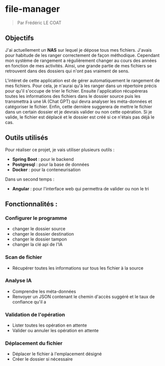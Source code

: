 # file-manager
> Par Frédéric LE COAT

## Objectifs
J'ai actuellement un **NAS** sur lequel je dépose tous mes fichiers. J'avais pour habitude de les ranger correctement de façon méthodique. Cependant mon système de rangement a régulièrement changer au cours des années en fonction de mes activités. Ainsi, une grande partie de mes fichiers se retrouvent dans des dossiers qui n'ont pas vraiment de sens. 

L'intéret de cette application est de gérer automatiquement le rangement de mes fichiers. Pour cela, je n'aurai qu'à les ranger dans un répertoire précis pour qu'il s'occupe de trier le fichier. Ensuite l'application récupéreras toutes les informations des fichiers dans le dossier source puis les transmettra à une IA (Chat GPT) qui devra analyser les méta-données et catégoriser le fichier. Enfin, cette dernière suggerera de mettre le fichier dans un certain dossier et je devrais valider ou non cette opération. Si je valide, le fichier est déplacé et le dossier est créé si ce n'étais pas déjà le cas.

## Outils utilisés 
Pour réaliser ce projet, je vais utiliser plusieurs outils :
- **Spring Boot** : pour le backend
- **Postgresql** : pour la base de données
- **Docker** : pour la conteneurisation

Dans un second temps :
- **Angular** : pour l'interface web qui permettra de valider ou non le tri

## Fonctionnalités :
### Configurer le programme 
- changer le dossier source
- changer le dossier destination
- changer le dossier tampon
- changer la clé api de l'IA

### Scan de fichier
- Récupérer toutes les informations sur tous les fichier à la source

### Analyse IA
- Comprendre les méta-données
- Renvoyer un JSON contenant le chemin d'accès suggéré et le taux de confiance qu'il a

### Validation de l'opération
- Lister toutes les opération en attente
- Valider ou annuler les opération en attente

### Déplacement du fichier
- Déplacer le fichier à l'emplacement désigné
- Créer le dossier si nécessaire
